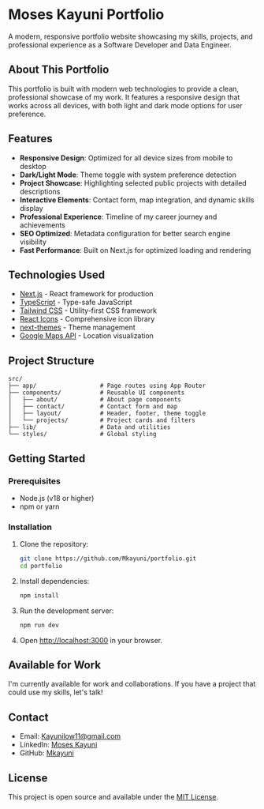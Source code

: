 # Moses Kayuni Portfolio

A modern, responsive portfolio website showcasing my skills, projects, and professional experience as a Software Developer and Data Engineer.

## About This Portfolio

This portfolio is built with modern web technologies to provide a clean, professional showcase of my work. It features a responsive design that works across all devices, with both light and dark mode options for user preference.

## Features

- **Responsive Design**: Optimized for all device sizes from mobile to desktop
- **Dark/Light Mode**: Theme toggle with system preference detection
- **Project Showcase**: Highlighting selected public projects with detailed descriptions
- **Interactive Elements**: Contact form, map integration, and dynamic skills display
- **Professional Experience**: Timeline of my career journey and achievements
- **SEO Optimized**: Metadata configuration for better search engine visibility
- **Fast Performance**: Built on Next.js for optimized loading and rendering

## Technologies Used

- [Next.js](https://nextjs.org/) - React framework for production
- [TypeScript](https://www.typescriptlang.org/) - Type-safe JavaScript
- [Tailwind CSS](https://tailwindcss.com/) - Utility-first CSS framework
- [React Icons](https://react-icons.github.io/react-icons/) - Comprehensive icon library
- [next-themes](https://github.com/pacocoursey/next-themes) - Theme management
- [Google Maps API](https://developers.google.com/maps) - Location visualization

## Project Structure

```
src/
├── app/                  # Page routes using App Router
├── components/           # Reusable UI components
│   ├── about/            # About page components
│   ├── contact/          # Contact form and map
│   ├── layout/           # Header, footer, theme toggle
│   └── projects/         # Project cards and filters
├── lib/                  # Data and utilities
└── styles/               # Global styling
```

## Getting Started

### Prerequisites

- Node.js (v18 or higher)
- npm or yarn

### Installation

1. Clone the repository:
   ```bash
   git clone https://github.com/Mkayuni/portfolio.git
   cd portfolio
   ```

2. Install dependencies:
   ```bash
   npm install
   ```

3. Run the development server:
   ```bash
   npm run dev
   ```

4. Open [http://localhost:3000](http://localhost:3000) in your browser.

## Available for Work

I'm currently available for work and collaborations. If you have a project that could use my skills, let's talk!

## Contact

- Email: [Kayunilow11@gmail.com](mailto:Kayunilow11@gmail.com)
- LinkedIn: [Moses Kayuni](https://www.linkedin.com/in/moses-kayuni-7915709b/)
- GitHub: [Mkayuni](https://github.com/Mkayuni)

## License

This project is open source and available under the [MIT License](LICENSE).